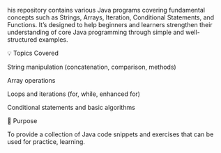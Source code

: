 his repository contains various Java programs covering fundamental concepts such as Strings, Arrays, Iteration, Conditional Statements, and Functions.
It’s designed to help beginners and learners strengthen their understanding of core Java programming through simple and well-structured examples.

💡 Topics Covered

String manipulation (concatenation, comparison, methods)

Array operations 

Loops and iterations (for, while, enhanced for)

Conditional statements and basic algorithms

🚀 Purpose

To provide a collection of Java code snippets and exercises that can be used for practice, learning.
